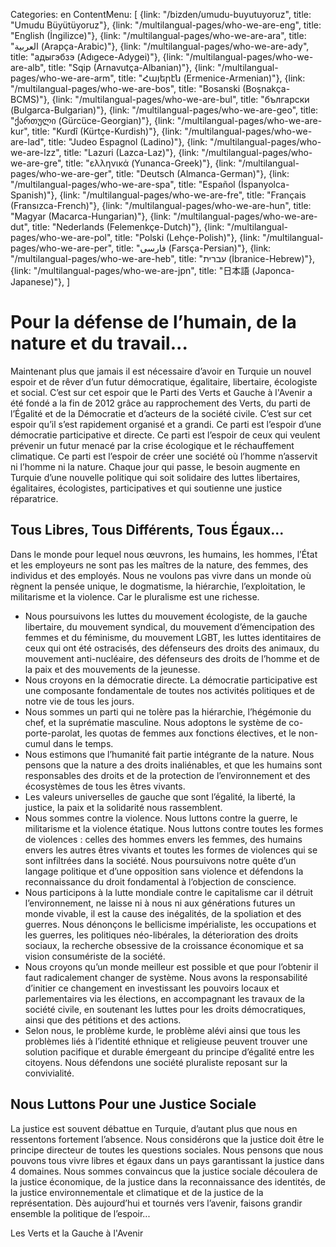Categories: en
ContentMenu: [
  {link: "/bizden/umudu-buyutuyoruz", title: "Umudu Büyütüyoruz"},
  {link: "/multilangual-pages/who-we-are-eng", title: "English (İngilizce)"},
  {link: "/multilangual-pages/who-we-are-ara", title: "العربية (Arapça-Arabic)"},
  {link: "/multilangual-pages/who-we-are-ady", title: "адыгэбзэ (Adıgece-Adygei)"},
  {link: "/multilangual-pages/who-we-are-alb", title: "Sqip (Arnavutça-Albanian)"},
  {link: "/multilangual-pages/who-we-are-arm", title: "Հայերէն (Ermenice-Armenian)"},
  {link: "/multilangual-pages/who-we-are-bos", title: "Bosanski (Boşnakça-BCMS)"},
  {link: "/multilangual-pages/who-we-are-bul", title: "български (Bulgarca-Bulgarian)"},
  {link: "/multilangual-pages/who-we-are-geo", title: "ქართული (Gürcüce-Georgian)"},
  {link: "/multilangual-pages/who-we-are-kur", title: "Kurdî (Kürtçe-Kurdish)"},
  {link: "/multilangual-pages/who-we-are-lad", title: "Judeo Espagnol (Ladino)"},
  {link: "/multilangual-pages/who-we-are-lzz", title: "Lazuri (Lazca-Laz)"},
  {link: "/multilangual-pages/who-we-are-gre", title: "ελληνικά (Yunanca-Greek)"},
  {link: "/multilangual-pages/who-we-are-ger", title: "Deutsch (Almanca-German)"},
  {link: "/multilangual-pages/who-we-are-spa", title: "Español (İspanyolca-Spanish)"},
  {link: "/multilangual-pages/who-we-are-fre", title: "Français (Fransızca-French)"},
  {link: "/multilangual-pages/who-we-are-hun", title: "Magyar (Macarca-Hungarian)"},
  {link: "/multilangual-pages/who-we-are-dut", title: "Nederlands (Felemenkçe-Dutch)"},
  {link: "/multilangual-pages/who-we-are-pol", title: "Polski (Lehçe-Polish)"},
  {link: "/multilangual-pages/who-we-are-per", title: "فارسى (Farsça-Persian)"},
  {link: "/multilangual-pages/who-we-are-heb", title: "עברית (İbranice-Hebrew)"},
  {link: "/multilangual-pages/who-we-are-jpn", title: "日本語 (Japonca-Japanese)"},
  ]

# Pour la défense de l’humain, de la nature et du travail...
Maintenant plus que jamais il est nécessaire d’avoir en Turquie un nouvel espoir et de rêver d’un futur démocratique, égalitaire, libertaire, écologiste et social.
C’est sur cet espoir que le Parti des Verts et Gauche à l'Avenir a été fondé a la fin de 2012 grâce au rapprochement des Verts, du parti de l’Égalité et de la Démocratie et d’acteurs de la société civile. C’est sur cet espoir qu’il s’est rapidement organisé et a grandi. 
Ce parti est l’espoir d’une démocratie participative et directe.
Ce parti est l’espoir de ceux qui veulent prévenir un futur menacé par la crise écologique et le réchauffement climatique.
Ce parti est l’espoir de créer une société où l’homme n’asservit ni l’homme ni la nature.
Chaque jour qui passe, le besoin augmente en Turquie d’une nouvelle politique qui soit solidaire des luttes libertaires, égalitaires, écologistes, participatives et qui soutienne une justice réparatrice. 

## Tous Libres, Tous Différents, Tous Égaux...

Dans le monde pour lequel nous œuvrons, les humains, les hommes, l’État et les employeurs ne sont pas les maîtres de la nature, des femmes,  des individus et des employés. Nous ne voulons pas vivre dans un monde où règnent la pensée unique, le dogmatisme, la hiérarchie, l’exploitation, le militarisme et la violence. Car le pluralisme est une richesse.

- Nous poursuivons les luttes du mouvement écologiste, de la gauche libertaire, du mouvement syndical, du mouvement d’émencipation des femmes et du féminisme, du mouvement LGBT, les luttes identitaires de ceux qui ont été ostracisés, des défenseurs des droits des animaux, du mouvement anti-nucléaire, des défenseurs des droits de l’homme et de la paix et des mouvements de la jeunesse.
- Nous croyons en la démocratie directe. La démocratie participative est une composante fondamentale de toutes nos activités politiques et de notre vie de tous les jours.
- Nous sommes un parti qui ne tolère pas la hiérarchie, l’hégémonie du chef, et la suprématie masculine. Nous adoptons le système de co-porte-parolat, les quotas de femmes aux fonctions électives, et le non-cumul dans le temps.
- Nous estimons que l’humanité fait partie intégrante de la nature. Nous pensons que la nature a des droits inaliénables, et que les humains sont responsables des droits et de la protection de l’environnement et des écosystèmes de tous les êtres vivants.
- Les valeurs universelles de gauche que sont l’égalité, la liberté, la justice, la paix et la solidarité nous rassemblent.
- Nous sommes contre la violence. Nous luttons contre la guerre, le militarisme et la violence étatique. Nous luttons contre toutes les formes de violences : celles des hommes envers les femmes, des humains envers les autres êtres vivants et toutes les formes de violences qui se sont infiltrées dans la société. Nous poursuivons notre quête d’un langage politique et d’une opposition sans violence et défendons la reconnaissance du droit fondamental à l’objection de conscience.
- Nous participons à la lutte mondiale contre le capitalisme car il détruit l’environnement, ne laisse ni à nous ni aux générations futures un monde vivable, il est la cause des inégalités, de la spoliation et des guerres. Nous dénonçons le bellicisme impérialiste, les occupations et les guerres, les politiques néo-libérales, la déterioration des droits sociaux, la recherche obsessive de la croissance économique et sa vision consumériste de la société.
- Nous croyons qu’un monde meilleur est possible et que pour l’obtenir il faut radicalement changer de système. Nous avons la responsabilité d’initier ce changement en investissant les pouvoirs locaux et parlementaires via les élections, en accompagnant les travaux de la société civile, en soutenant les luttes pour les droits démocratiques, ainsi que des pétitions et des actions.
- Selon nous, le problème kurde, le problème alévi ainsi que tous les problèmes liés à l’identité ethnique et religieuse peuvent trouver une solution pacifique et durable émergeant du principe d’égalité entre les citoyens. Nous défendons une société pluraliste reposant sur  la convivialité.

## Nous Luttons Pour une Justice Sociale
La justice est souvent débattue en Turquie, d’autant plus que nous en ressentons fortement l’absence. Nous considérons que la justice doit être le principe directeur de toutes les questions sociales.
Nous pensons que nous pouvons tous vivre libres et égaux dans un pays garantissant la justice dans 4 domaines. Nous sommes convaincus que la justice sociale découlera de la justice économique, de la justice dans la reconnaissance des identités, de la justice environnementale et climatique et de la justice de la représentation.
Dès aujourd’hui et tournés vers l’avenir, faisons grandir ensemble la politique de l’espoir...

Les Verts et la Gauche à l'Avenir
